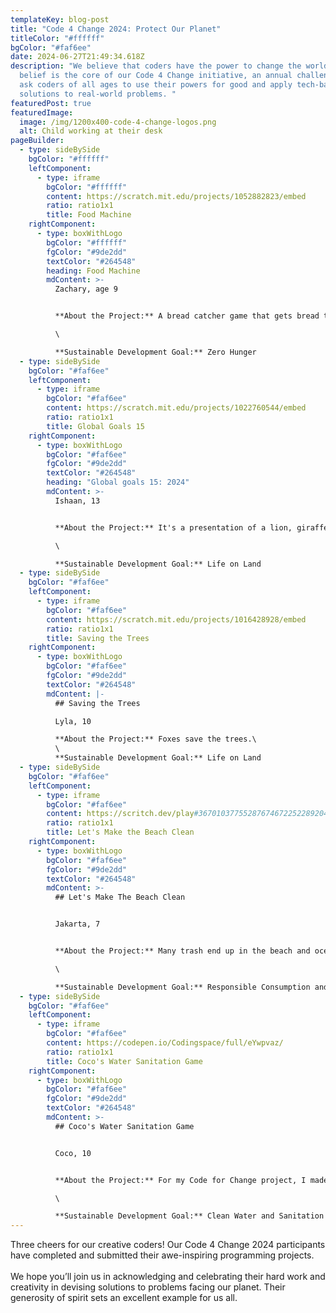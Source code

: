 ```yaml
---
templateKey: blog-post
title: "Code 4 Change 2024: Protect Our Planet"
titleColor: "#ffffff"
bgColor: "#faf6ee"
date: 2024-06-27T21:49:34.618Z
description: "We believe that coders have the power to change the world. This
  belief is the core of our Code 4 Change initiative, an annual challenge that
  ask coders of all ages to use their powers for good and apply tech-based
  solutions to real-world problems. "
featuredPost: true
featuredImage:
  image: /img/1200x400-code-4-change-logos.png
  alt: Child working at their desk
pageBuilder:
  - type: sideBySide
    bgColor: "#ffffff"
    leftComponent:
      - type: iframe
        bgColor: "#ffffff"
        content: https://scratch.mit.edu/projects/1052882823/embed
        ratio: ratio1x1
        title: Food Machine
    rightComponent:
      - type: boxWithLogo
        bgColor: "#ffffff"
        fgColor: "#9de2dd"
        textColor: "#264548"
        heading: Food Machine
        mdContent: >-
          Zachary, age 9


          **About the Project:** A bread catcher game that gets bread to people who can't afford to buy it.\

          \

          **S﻿ustainable Development Goal:** Zero Hunger
  - type: sideBySide
    bgColor: "#faf6ee"
    leftComponent:
      - type: iframe
        bgColor: "#faf6ee"
        content: https://scratch.mit.edu/projects/1022760544/embed
        ratio: ratio1x1
        title: Global Goals 15
    rightComponent:
      - type: boxWithLogo
        bgColor: "#faf6ee"
        fgColor: "#9de2dd"
        textColor: "#264548"
        heading: "Global goals 15: 2024"
        mdContent: >-
          Ishaan, 13


          **About the Project:** It's a presentation of a lion, giraffe, and a elephant discussing the problems of deforestation.\

          \

          **S﻿ustainable Development Goal:** Life on Land
  - type: sideBySide
    bgColor: "#faf6ee"
    leftComponent:
      - type: iframe
        bgColor: "#faf6ee"
        content: https://scratch.mit.edu/projects/1016428928/embed
        ratio: ratio1x1
        title: Saving the Trees
    rightComponent:
      - type: boxWithLogo
        bgColor: "#faf6ee"
        fgColor: "#9de2dd"
        textColor: "#264548"
        mdContent: |-
          ## Saving the Trees

          L﻿yla, 10

          **About the Project:** Foxes save the trees.\
          \
          **S﻿ustainable Development Goal:** Life on Land
  - type: sideBySide
    bgColor: "#faf6ee"
    leftComponent:
      - type: iframe
        bgColor: "#faf6ee"
        content: https://scritch.dev/play#36701037755287674672252289204612437594217225097976
        ratio: ratio1x1
        title: Let's Make the Beach Clean
    rightComponent:
      - type: boxWithLogo
        bgColor: "#faf6ee"
        fgColor: "#9de2dd"
        textColor: "#264548"
        mdContent: >-
          ## Let's Make The Beach Clean


          Jakarta, 7


          **About the Project:** Many trash end up in the beach and ocean. This game challenges the players to clean the beach by picking up and sorting the trash.\

          \

          **S﻿ustainable Development Goal:** Responsible Consumption and Production
  - type: sideBySide
    bgColor: "#faf6ee"
    leftComponent:
      - type: iframe
        bgColor: "#faf6ee"
        content: https://codepen.io/Codingspace/full/eYwpvaz/
        ratio: ratio1x1
        title: Coco's Water Sanitation Game
    rightComponent:
      - type: boxWithLogo
        bgColor: "#faf6ee"
        fgColor: "#9de2dd"
        textColor: "#264548"
        mdContent: >-
          ## Coco's Water Sanitation Game


          Coco, 10


          **About the Project:** For my Code for Change project, I made a game to show what it would be like to live in a world of dirty water and would show its causes and effects. This project shows many examples to this problem and is in an educational game format! Enjoy!\

          \

          **S﻿ustainable Development Goal:** Clean Water and Sanitation
---
```

Three cheers for our creative coders! Our Code 4 Change 2024 participants have completed and submitted their awe-inspiring programming projects.[](https://code4change.thecodingspace.com/)\
[​\
​](https://www.facebook.com/thecodingspace)We hope you’ll join us in acknowledging and celebrating their hard work and creativity in devising solutions to problems facing our planet. Their generosity of spirit sets an excellent example for us all.